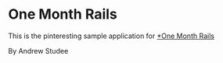 # One Month Rails

This is the pinteresting sample application for
[*One Month Rails](http://onemonthrails.com)

By Andrew Studee